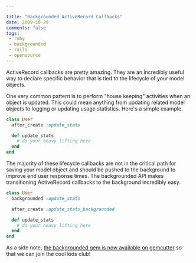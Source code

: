 ```yaml
---

title: "Backgrounded ActiveRecord Callbacks"
date: 2009-10-29
comments: false
tags:
 - ruby
 - backgrounded
 - rails
 - opensource
---
```


ActiveRecord callbacks are pretty amazing. They are an incredibly useful way to declare
specific behavior that is tied to the lifecycle of your model objects.

One very common pattern is to perform &quot;house keeping&quot; activities when an object is updated.
This could mean anything from updating related model objects to logging or updating usage statistics.
Here's a simple example.

```ruby
class User
  after_create :update_stats

  def update_stats
    # do your heavy lifting here
  end
end
```

The majority of these lifecycle callbacks are not in the critical path for saving
your model object and should be pushed to the background to improve end user response times.
The backgrounded API makes transitioning ActiveRecord callbacks to the background incredibly easy.

```ruby
class User
  backgrounded :update_stats

  after_create :update_stats_backgrounded

  def update_stats
    # do your heavy lifting here
  end
end
```

As a side note, [the backgrounded gem is now available on gemcutter](http://gemcutter.org/gems/backgrounded)
so that we can join the cool kids club!
